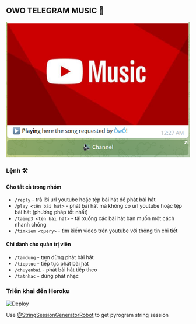 <h2 align="centre">OWO TELEGRAM MUSIC 🎵</h2>

<p align="center">
  <img src="https://github.com/RyoCoder/GroupMusicBot/blob/Pro/Capture.PNG?raw=true">
</p>

### Lệnh 🛠
#### Cho tất cả trong nhóm
- `/reply` - trả lời url youtube hoặc tệp bài hát để phát bài hát
- `/play <tên bài hát>` - phát bài hát mà không có url youtube hoặc tệp bài hát (phương pháp tốt nhất)
- `/taimp3 <tên bài hát>` - tải xuống các bài hát bạn muốn một cách nhanh chóng
- `/timkiem <query>` - tìm kiếm video trên youtube với thông tin chi tiết

#### Chỉ dành cho quản trị viên
- `/tamdung` - tạm dừng phát bài hát
- `/tieptuc` - tiếp tục phát bài hát
- `/chuyenbai` - phát bài hát tiếp theo
- `/tatnhac` - dừng phát nhạc

### Triển khai đến Heroku</h4>

[![Deploy](https://www.herokucdn.com/deploy/button.svg)](https://heroku.com/deploy?template=https://github.com/RyoCoder/owo)

Use [@StringSessionGeneratorRobot](https://t.me/StringSessionGeneratorRobot) to get pyrogram string session


